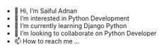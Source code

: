 - 👋 Hi, I’m Saiful Adnan
- 👀 I’m interested in Python Development
- 🌱 I’m currently learning Django Python
- 💞️ I’m looking to collaborate on Python Developer
- 📫 How to reach me ...

<!---
saifuladnan30/saifuladnan30 is a ✨ special ✨ repository because its `README.md` (this file) appears on your GitHub profile.
You can click the Preview link to take a look at your changes.
--->
